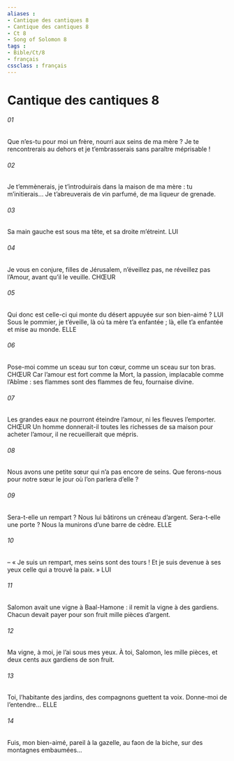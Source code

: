 ```yaml
---
aliases : 
- Cantique des cantiques 8
- Cantique des cantiques 8
- Ct 8
- Song of Solomon 8
tags : 
- Bible/Ct/8
- français
cssclass : français
---
```


# Cantique des cantiques 8

###### 01
Que n’es-tu pour moi un frère,
nourri aux seins de ma mère ?
Je te rencontrerais au dehors
et je t’embrasserais
sans paraître méprisable !
###### 02
Je t’emmènerais, je t’introduirais
dans la maison de ma mère :
tu m’initierais…
Je t’abreuverais de vin parfumé,
de ma liqueur de grenade.
###### 03
Sa main gauche est sous ma tête,
et sa droite m’étreint.
LUI
###### 04
Je vous en conjure, filles de Jérusalem,
n’éveillez pas, ne réveillez pas l’Amour,
avant qu’il le veuille.
CHŒUR
###### 05
Qui donc est celle-ci
qui monte du désert
appuyée sur son bien-aimé ?
LUI Sous le pommier, je t’éveille,
là où ta mère t’a enfantée ;
là, elle t’a enfantée et mise au monde.
ELLE
###### 06
Pose-moi comme un sceau sur ton cœur,
comme un sceau sur ton bras.
CHŒUR Car l’amour est fort comme la Mort,
la passion, implacable comme l’Abîme :
ses flammes sont des flammes de feu,
fournaise divine.
###### 07
Les grandes eaux ne pourront éteindre l’amour,
ni les fleuves l’emporter.
CHŒUR Un homme donnerait-il toutes les richesses de sa maison
pour acheter l’amour,
il ne recueillerait que mépris.
###### 08
Nous avons une petite sœur
qui n’a pas encore de seins.
Que ferons-nous pour notre sœur
le jour où l’on parlera d’elle ?
###### 09
Sera-t-elle un rempart ?
Nous lui bâtirons un créneau d’argent.
Sera-t-elle une porte ?
Nous la munirons d’une barre de cèdre.
ELLE
###### 10
– « Je suis un rempart,
mes seins sont des tours !
Et je suis devenue à ses yeux
celle qui a trouvé la paix. »
LUI
###### 11
Salomon avait une vigne à Baal-Hamone :
il remit la vigne à des gardiens.
Chacun devait payer pour son fruit
mille pièces d’argent.
###### 12
Ma vigne, à moi, je l’ai sous mes yeux.
À toi, Salomon, les mille pièces,
et deux cents aux gardiens de son fruit.
###### 13
Toi, l’habitante des jardins,
des compagnons guettent ta voix.
Donne-moi de l’entendre…
ELLE
###### 14
Fuis, mon bien-aimé,
pareil à la gazelle, au faon de la biche,
sur des montagnes embaumées…
